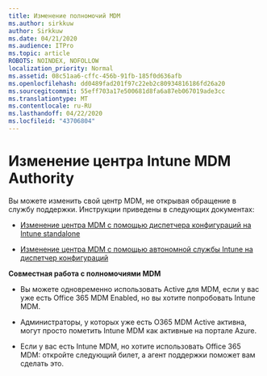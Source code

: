 ```yaml
---
title: Изменение полномочий MDM
ms.author: sirkkuw
author: Sirkkuw
ms.date: 04/21/2020
ms.audience: ITPro
ms.topic: article
ROBOTS: NOINDEX, NOFOLLOW
localization_priority: Normal
ms.assetid: 08c51aa6-cffc-456b-91fb-185f0d636afb
ms.openlocfilehash: dd0489fad201f97c22eb2c80934816186fd26a20
ms.sourcegitcommit: 55eff703a17e500681d8fa6a87eb067019ade3cc
ms.translationtype: MT
ms.contentlocale: ru-RU
ms.lasthandoff: 04/22/2020
ms.locfileid: "43706804"
---
```

# <a name="change-intune-mdm-authority"></a>Изменение центра Intune MDM Authority

Вы можете изменить свой центр MDM, не открывая обращение в службу поддержки. Инструкции приведены в следующих документах:
  
- [Изменение центра MDM с помощью диспетчера конфигураций на Intune standalone](https://docs.microsoft.com/configmgr/mdm/deploy-use/migrate-change-mdm-authority)
    
- [Изменение центра MDM с помощью автономной службы Intune на диспетчер конфигураций](https://docs.microsoft.com/configmgr/mdm/deploy-use/change-mdm-authority)
    
 **Совместная работа с полномочиями MDM**
  
- Вы можете одновременно использовать Active для MDM, если у вас уже есть Office 365 MDM Enabled, но вы хотите попробовать Intune MDM.
    
- Администраторы, у которых уже есть O365 MDM Active активна, могут просто пометить Intune MDM как активные на портале Azure.
    
- Если у вас есть Intune MDM, но хотите использовать Office 365 MDM: откройте следующий билет, а агент поддержки поможет вам сделать это.
    

